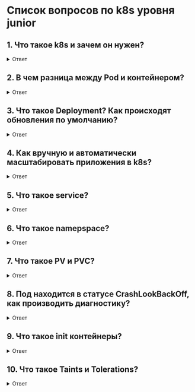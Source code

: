 # Список вопросов по k8s уровня junior

## 1. Что такое k8s и зачем он нужен?

<details>
  <summary>Ответ</summary>

  ```
  Kubernetes это система оркестрации контейнеров, обеспечивающая автоматическое развертывание, 
  обновление и самовосстановление контейнерных приложений. 
  Кроме контейнеров kubernetes управляет сетями, хранилищами и сертификатами, обеспечивая высокий 
  уровень абстракции от физической инфраструктуры. 
  Kubernetes обеспечивает декларативное управление и соответствует принципу desired state.
  ```
</details>

## 2. В чем разница между Pod и контейнером?

<details>
  <summary>Ответ</summary>

  ```
  Pod - минимальная единица в k8s, обеспечивающая абстракцию над контейнерами. 
  Контейнер - стандартизированная, изолированная и портативная среда для запуска приложений. 
  Как правило, на один Pod приходится один контейнер, но существуют ситуации, когда в рамках одного 
  Pod запускается несколько контейнеров. 
  Это могут быть init или sidecar контейнеры. 
  Контейнеры, запущенные в рамках одного Pod делят между собой сеть и хранение.
  ```
</details>

## 3. Что такое Deployment? Как происходят обновления по умолчанию?

<details>
  <summary>Ответ</summary>

  ```
  Deployment - контроллер, который управляет развертыванием и обновлением приложений.
   Deployment обеспечивает обновление приложений без простоя, используя по умолчанию стратегию 
   Rolling. 
   В рамках стратегии возможно применение параметров maxUnavailable и maxSurge.
  ```
</details>

## 4. Как вручную и автоматически масштабировать приложения в k8s?

<details>
  <summary>Ответ</summary>

  ```
  Для ручного масштабирования можно применять команду kubectl scale, либо изменять параметр replicas 
  в манифесте. 
  Для автоматического масштабирования в Kubernetes используется Horizontal Pod Autoscaler (HPA). 
  HPA управляет количеством реплик приложения в зависимости от CPU/Memory либо кастомных метрик.
  ```
</details>

## 5. Что такое service?

<details>
  <summary>Ответ</summary>

  ```
  Service - интерфейс сетевого доступа к Pod. 
  Service обеспечивает логическую абстракцию над существующей сетью и позволяет обращаться к Pod по 
  имени service. 
  Существует несколько типов сервисов: ClusterIP, NodePort, LoadBalancer. 
  Каждый из них применяется в зависимости от задач.
  ```
</details>

## 6. Что такое namepspace?

<details>
  <summary>Ответ</summary>

  ```
  Namespace позволяет обеспечить полную изоляцию ресурсов в пределах кластера.
   Namespace могут использоваться для разграничения доступа при помощи RBAC или для разделения 
   окружений разработки в рамках одного кластера.
  ```
</details>

## 7. Что такое PV и PVC?

<details>
  <summary>Ответ</summary>

  ```
  PV - Persistent Volume - абстракция над хранением, позволяющая подключать к подам различные 
  хранилища, как сетевые, так и локальные. 
  PVC - Persistent Volume Claim - запрос на использование PV. 
  PV поддерживают различные Reclaim policy, такие как Delete, Retain, Recycle (Является deprecated).
  ```
</details>

## 8. Под находится в статусе CrashLookBackOff, как производить диагностику?

<details>
  <summary>Ответ</summary>

  ```
  Чаще всего хватает команды kubectl describe pod <pod-name>, в выводе будет видно причины такого 
  состояния. 
  Также стоит обратить внимание на логи пода при помощи kubectl logs <pod-name>. 
  Кроме того, стоит проверить exit-code контейнера.
  ```
</details>

## 9. Что такое init контейнеры?

<details>
  <summary>Ответ</summary>

  ```
  Init контейнеры - контейнеры, которые выполняются до запуска основного контейнера. 
  Их можно использовать для инициализации данных, например, для выполнения миграций БД, заполнения 
  кэша и реализации любых операций, требующихся до запуска приложения. 
  Init контейнеры всегда выполняются последовательно и завершаются до запуска основного контейнера. 
  Init контейнеры не поддерживают livnessProbe.
  ```
</details>

## 10. Что такое Taints и Tolerations?

<details>
  <summary>Ответ</summary>

  ```
  Taints и Tolerations - механизм, позволяющий применять политики планирования на узлах. 
  Taints - метки, которые можно применять к узлам, чтобы запретить планирование пода на узле. 
  Tolerations - метки, которые можно применять к подам, чтобы разрешить планирование на узле с 
  такими метками. 
  Tolerations не гарантирует планирование на ноде, важны так же nodeSelector, affinity, свободные 
  ресурсы и доступность ноды. 
  ```
</details>

